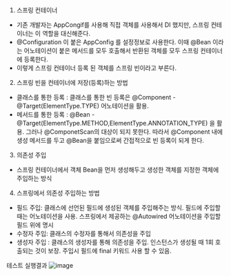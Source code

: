 1) 스프링 컨테이너
- 기존 개발자는 AppCongif를 사용해 직접 객체를 사용해서 DI 했지만, 스프링 컨테이너는 이 역할을 대신해준다.
- @Configuration 이 붙은 AppConfig 를 설정정보로 사용한다.
  이때 @Bean 이라는 어노테이션이 붙은 메서드를 모두 호출해서 반환된 객체를 모두 스프링 컨테이너에 등록한다.
- 이렇게 스프링 컨테이너 등록 된 객체를 스프링 빈이라고 부른다.

2) 스프링 빈을 컨테이너에 저장(등록)하는 방법
- 클래스를 통한 등록 : 클래스를 통한 빈 등록은 @Component - @Target(ElementType.TYPE) 어노테이션을 활용.
- 메서드를 통한 등록 :  @Bean - @Target(ElementType.METHOD,ElementType.ANNOTATION_TYPE) 을 활용.
  그러나 @ComponetScan의 대상이 되지 못한다. 따라서 @Component 내에 생성 메서드를 두고 @Bean을 붙임으로써 간접적으로 빈 등록이 되게 한다.

3) 의존성 주입
- 스프링 컨테이너에서 객체 Bean을 먼저 생성해두고 생성한 객체를 지정한 객체에 주입하는 방식
  
4) 스프링에서 의존성 주입하는 방법
- 필드 주입: 클래스에 선언된 필드에 생성된 객체를 주입해주는 방식. 필드에 주입할때는 어노테이션을 사용. 스프링에서 제공하는 @Autowired 어노테이션을 주입할 필드 위에 명시
- 수정자 주입: 클래스의 수정자를 통해서 의존성을 주입
- 생성자 주입 : 클래스의 생성자를 통해 의존성을 주입. 인스턴스가 생성될 때 1회 호출되는 것이 보장. 주입시 필드에 final 키워드 사용 할 수 있음.

테스트 실행결과 
![image](https://github.com/user-attachments/assets/f35637b4-dba1-4557-9262-00be02fd9c1f)
